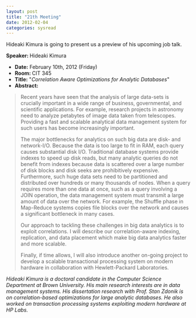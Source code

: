 ```yaml
---
layout: post
title: "21th Meeting"
date: 2012-02-04
categories: sysread
---
```


Hideaki Kimura is going to present us a preview of his upcoming job talk.
<div>

<strong>Speaker: </strong>Hideaki Kimura
<ul>
	<li><strong>Date:</strong> February 10th, 2012 (Friday)</li>
	<li><strong>Room: </strong>CIT 345</li>
	<li><strong>Title:</strong> "<em>Correlation Aware Optimizations for Analytic Databases</em>"</li>
	<li><strong>Abstract:</strong></li>
</ul>
<blockquote>Recent years have seen that the analysis of large data-sets is crucially important in a wide range of business, governmental, and scientific applications. For example, research projects in astronomy need to analyze petabytes of image data taken from telescopes. Providing a fast and scalable analytical data management system for such users has become increasingly important.

The major bottlenecks for analytics on such big data are disk- and network-I/O. Because the data is too large to fit in RAM, each query causes substantial disk I/O. Traditional database systems provide indexes to speed up disk reads, but many analytic queries do not benefit from indexes because data is scattered over a large number of disk blocks and disk seeks are prohibitively expensive. Furthermore, such huge data sets need to be partitioned and distributed over hundreds or many thousands of nodes. When a query requires more than one data at once, such as a query involving a JOIN operation, the data management system must transmit a large amount of data over the network. For example, the Shuffle phase in Map-Reduce systems copies file blocks over the network and causes a significant bottleneck in many cases.

Our approach to tackling these challenges in big data analytics is to exploit correlations. I will describe our correlation-aware indexing, replication, and data placement which make big data analytics faster and more scalable.

Finally, if time allows, I will also introduce another on-going project to develop a scalable transactional processing system on modern hardware in collaboration with Hewlett-Packard Laboratories.</blockquote>
<em>Hideaki Kimura is a doctoral candidate in the Computer Science Department at Brown University.  His main research interests are in data management systems. His dissertation research with Prof. Stan Zdonik is on correlation-based optimizations for large analytic databases. He also worked on transaction processing systems exploiting modern hardware at HP Labs.</em>

</div>
